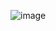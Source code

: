 ![image](https://github.com/companyakis/flutter-step-by-step/assets/77589867/2b69718c-960d-4cce-bd9e-f6192c06973a)
